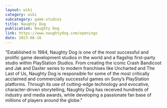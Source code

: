 ```yaml
---
layout: wiki
category: wiki
subcategory: game-studios
title: Naughty Dog
publication: Naughty Dog
link: https://www.naughtydog.com/openings
date: 2023-06-16
---
```


"Established in 1984, Naughty Dog is one of the most successful and prolific game development studios in the world and a flagship first-party studio within PlayStation Studios. From creating the iconic Crash Bandicoot and Jak and Daxter series to modern franchises like Uncharted and The Last of Us, Naughty Dog is responsible for some of the most critically acclaimed and commercially successful games on Sony’s PlayStation platforms. Through its use of cutting-edge technology and evocative, character-driven storytelling, Naughty Dog has received hundreds of industry and media awards, while developing a passionate fan base of millions of players around the globe."
